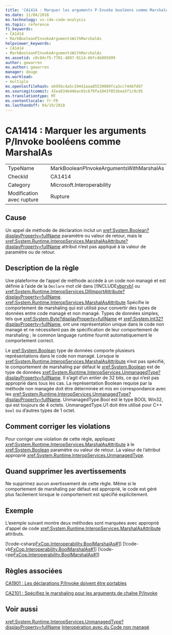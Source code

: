 ```yaml
---
title: 'CA1414 : Marquer les arguments P-Invoke booléens comme MarshalAs'
ms.date: 11/04/2016
ms.technology: vs-ide-code-analysis
ms.topic: reference
f1_keywords:
- CA1414
- MarkBooleanPInvokeArgumentsWithMarshalAs
helpviewer_keywords:
- CA1414
- MarkBooleanPInvokeArgumentsWithMarshalAs
ms.assetid: c0c84cf5-7701-4897-9114-66fc4b895699
author: gewarren
ms.author: gewarren
manager: douge
ms.workload:
- multiple
ms.openlocfilehash: eb956c4a5c19441aaa85539909fca3cc7446fd97
ms.sourcegitcommit: 42ea834b446ac65c679fa1043f853bea5f1c9c95
ms.translationtype: MT
ms.contentlocale: fr-FR
ms.lasthandoff: 04/19/2018
---
```

# <a name="ca1414-mark-boolean-pinvoke-arguments-with-marshalas"></a>CA1414 : Marquer les arguments P/Invoke booléens comme MarshalAs
|||
|-|-|
|TypeName|MarkBooleanPInvokeArgumentsWithMarshalAs|
|CheckId|CA1414|
|Category|Microsoft.Interoperability|
|Modification avec rupture|Rupture|

## <a name="cause"></a>Cause
 Un appel de méthode de déclaration inclut un <xref:System.Boolean?displayProperty=fullName> paramètre ou valeur de retour, mais le <xref:System.Runtime.InteropServices.MarshalAsAttribute?displayProperty=fullName> attribut n’est pas appliqué à la valeur de paramètre ou de retour.

## <a name="rule-description"></a>Description de la règle
 Une plateforme de l’appel de méthode accède à un code non managé et est définie à l’aide de la `Declare` mot clé dans [!INCLUDE[vbprvb](../code-quality/includes/vbprvb_md.md)] ou <xref:System.Runtime.InteropServices.DllImportAttribute?displayProperty=fullName>. <xref:System.Runtime.InteropServices.MarshalAsAttribute> Spécifie le comportement de marshaling qui est utilisé pour convertir des types de données entre code managé et non managé. Types de données simples, tels que <xref:System.Byte?displayProperty=fullName> et <xref:System.Int32?displayProperty=fullName>, ont une représentation unique dans le code non managé et ne nécessitent pas de spécification de leur comportement de marshaling ; le common language runtime fournit automatiquement le comportement correct.

 Le <xref:System.Boolean> type de données comporte plusieurs représentations dans le code non managé. Lorsque le <xref:System.Runtime.InteropServices.MarshalAsAttribute> n’est pas spécifié, le comportement de marshaling par défaut le <xref:System.Boolean> est de type de données <xref:System.Runtime.InteropServices.UnmanagedType?displayProperty=fullName>. Il s’agit d’un entier de 32 bits, ce qui n’est pas approprié dans tous les cas. La représentation Boolean requise par la méthode non managée doit être déterminée et mis en correspondance avec les <xref:System.Runtime.InteropServices.UnmanagedType?displayProperty=fullName>. UnmanagedType.Bool est le type BOOL Win32, qui est toujours de 4 octets. UnmanagedType.U1 doit être utilisé pour C++ `bool` ou d’autres types de 1 octet.

## <a name="how-to-fix-violations"></a>Comment corriger les violations
 Pour corriger une violation de cette règle, appliquez <xref:System.Runtime.InteropServices.MarshalAsAttribute> à le <xref:System.Boolean> paramètre ou valeur de retour. La valeur de l’attribut approprié <xref:System.Runtime.InteropServices.UnmanagedType>.

## <a name="when-to-suppress-warnings"></a>Quand supprimer les avertissements
 Ne supprimez aucun avertissement de cette règle. Même si le comportement de marshaling par défaut est approprié, le code est géré plus facilement lorsque le comportement est spécifié explicitement.

## <a name="example"></a>Exemple
 L’exemple suivant montre deux méthodes sont marquées avec approprié d’appel de code <xref:System.Runtime.InteropServices.MarshalAsAttribute> attributs.

 [!code-csharp[FxCop.Interoperability.BoolMarshalAs#1](../code-quality/codesnippet/CSharp/ca1414-mark-boolean-p-invoke-arguments-with-marshalas_1.cs)]
 [!code-vb[FxCop.Interoperability.BoolMarshalAs#1](../code-quality/codesnippet/VisualBasic/ca1414-mark-boolean-p-invoke-arguments-with-marshalas_1.vb)]
 [!code-cpp[FxCop.Interoperability.BoolMarshalAs#1](../code-quality/codesnippet/CPP/ca1414-mark-boolean-p-invoke-arguments-with-marshalas_1.cpp)]

## <a name="related-rules"></a>Règles associées
 [CA1901 : Les déclarations P/Invoke doivent être portables](../code-quality/ca1901-p-invoke-declarations-should-be-portable.md)

 [CA2101 : Spécifiez le marshaling pour les arguments de chaîne P/Invoke](../code-quality/ca2101-specify-marshaling-for-p-invoke-string-arguments.md)

## <a name="see-also"></a>Voir aussi
 <xref:System.Runtime.InteropServices.UnmanagedType?displayProperty=fullName> [Interopération avec du Code non managé](/dotnet/framework/interop/index)
